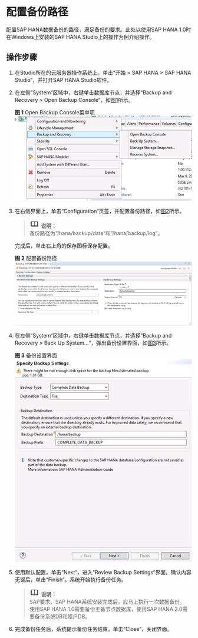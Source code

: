 # 配置备份路径<a name="saphana_02_0037"></a>

配置SAP HANA数据备份的路径，满足备份的要求。此处以使用SAP  HANA 1.0时在Windows上安装的SAP HANA Studio上的操作为例介绍操作。

## 操作步骤<a name="section3467017983344"></a>

1.  在Studio所在的云服务器操作系统上，单击“开始  \>  SAP HANA  \>  SAP HANA Studio“，并打开SAP HANA Studio软件。
2.  在左侧“System“区域中，右键单击数据库节点，并选择“Backup and Recovery  \>  Open Backup Console“，如[图1](#fig5545122222451)所示。

    **图 1**  Open Backup Console菜单项<a name="fig5545122222451"></a>  
    ![](figures/Open-Backup-Console菜单项.jpg "Open-Backup-Console菜单项")

3.  在右侧界面上，单击“Configuration“页签，并配置备份路径，如[图2](#fig32768109222451)所示。

    >![](public_sys-resources/icon-note.gif) **说明：**   
    >备份路径为“/hana/backup/data“和“/hana/backup/log“。  

    完成后，单击右上角的保存图标保存配置。

    **图 2**  配置备份路径<a name="fig32768109222451"></a>  
    ![](figures/配置备份路径.png "配置备份路径")

4.  在左侧“System“区域中，右键单击数据库节点，并选择“Backup and Recovery  \>  Back Up System...“，弹出备份设置界面，如[图3](#fig30580092222451)所示。

    **图 3**  备份设置界面<a name="fig30580092222451"></a>  
    ![](figures/备份设置界面.jpg "备份设置界面")

5.  使用默认配置，单击“Next“，进入“Review Backup Settings“界面。确认内容无误后，单击“Finish“。系统开始执行备份任务。

    >![](public_sys-resources/icon-note.gif) **说明：**   
    >SAP要求，SAP HANA系统安装完成后，应马上执行一次数据备份。  
    >使用SAP HANA 1.0需要备份主备节点数据库，使用SAP HANA 2.0需要备份系统DB和租户DB。  

6.  完成备份任务后，系统提示备份任务结束，单击“Close“，关闭界面。

